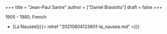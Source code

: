 +++
title = "Jean-Paul Sartre"
author = ["Daniel Biasiotto"]
draft = false
+++

1905 - 1980, French

-   [La Nausée]({{< relref "20210604123601-la_nausea.md" >}})
